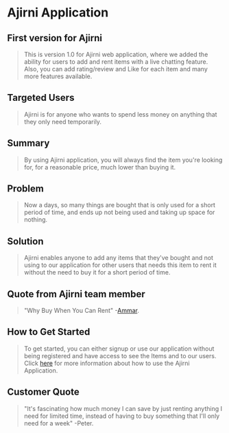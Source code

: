 # Ajirni Application #
 
## First version for Ajirni ##
  > This is version 1.0 for Ajirni web application, where we added the ability for users to add and rent items with a live chatting feature. Also, you can add rating/review and Like for each item and many more features available.

## Targeted Users ##
  > Ajirni is for anyone who wants to spend less money on anything that they only need temporarily.

## Summary ##
  > By using Ajirni application, you will always find the item you're looking for, for a reasonable price, much lower than buying it.

## Problem ##
  > Now a days, so many things are bought that is only used for a short period of time, and ends up not being used and taking up space for nothing.

## Solution ##
  > Ajirni enables anyone to add any items that they've bought and not using to our application for other users that needs this item to rent it without the need to buy it for a short period of time.

## Quote from Ajirni team member ##
  > "Why Buy When You Can Rent" -[Ammar](https://github.com/AmmarAlkhooly98).

## How to Get Started ##
  > To get started, you can either signup or use our application without being registered and have access to see the Items and to our users. Click [here](_APPLICATION-FLOW.md) for more information about how to use the Ajirni Application.

## Customer Quote ##
  > "It's fascinating how much money I can save by just renting anything I need for limited time, instead of having to buy something that I'll only need for a week" -Peter.
